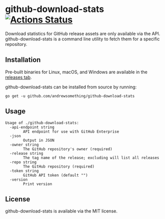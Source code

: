 # github-download-stats [![Actions Status](https://github.com/andrewsomething/github-download-stats/workflows/Test/badge.svg)](https://github.com/andrewsomething/github-download-stats/actions)

Download statistics for GitHub release assets are only available via the API. github-download-stats is a command line utility to fetch them for a specific repository.

## Installation

Pre-built binaries for Linux, macOS, and Windows are available in the [releases tab](https://github.com/andrewsomething/github-download-stats/releases).

github-download-stats can be installed from source by running:

    go get -u github.com/andrewsomething/github-download-stats

## Usage

```
Usage of ./github-download-stats:
  -api-endpoint string
    	API endpoint for use with GitHub Enterprise
  -json
    	Output in JSON
  -owner string
    	The GitHub repository's owner (required)
  -release string
    	The tag name of the release; excluding will list all releases
  -repo string
    	The GitHub repository (required)
  -token string
    	GitHub API token (default "")
  -version
    	Print version
```

## License

github-download-stats is available via the MIT license.
